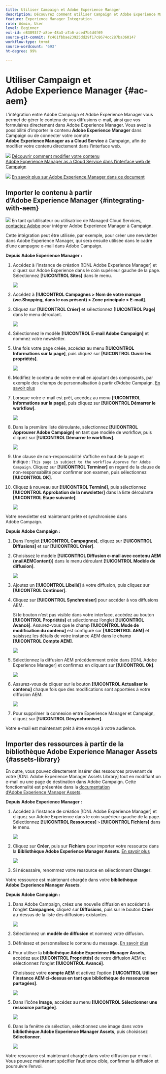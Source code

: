 ```yaml
---
title: Utiliser Campaign et Adobe Experience Manager
description: Découvrez comment utiliser Campaign et Adobe Experience Manager
feature: Experience Manager Integration
role: Admin, User
level: Beginner
exl-id: e83893f7-a8be-48a3-a7a6-aced7b4d4f69
source-git-commit: fc461fbbae23925dd29f17c8674cc287ba360147
workflow-type: tm+mt
source-wordcount: '693'
ht-degree: 99%

---
```


# Utiliser Campaign et Adobe Experience Manager {#ac-aem}

L’intégration entre Adobe Campaign et Adobe Experience Manager vous permet de gérer le contenu de vos diffusions e-mail, ainsi que vos formulaires directement dans Adobe Experience Manager. Vous avez la possibilité d’importer le contenu **Adobe Experience Manager** dans Campaign ou de connecter votre compte **Adobe Experience Manager as a Cloud Service** à Campaign, afin de modifier votre contenu directement dans l’interface web.

![](../assets/do-not-localize/book.png) [Découvrir comment modifier votre contenu Adobe Experience Manager as a Cloud Service dans l’interface web de Campaign](https://experienceleague.adobe.com/docs/campaign-web/v8/integrations/aem-content.html?lang=en)

![](../assets/do-not-localize/book.png) [En savoir plus sur Adobe Experience Manager dans ce document](https://experienceleague.adobe.com/docs/experience-manager-65/administering/integration/campaignonpremise.html?lang=fr#aem-and-adobe-campaign-integration-workflow)

## Importer le contenu à partir d’Adobe Experience Manager {#integrating-with-aem}

![](../assets/do-not-localize/speech.png) En tant qu’utilisateur ou utilisatrice de Managed Cloud Services, [contactez Adobe](../start/campaign-faq.md#support) pour intégrer Adobe Experience Manager à Campaign.

Cette intégration peut être utilisée, par exemple, pour créer une newsletter dans Adobe Experience Manager, qui sera ensuite utilisée dans le cadre d’une campagne e-mail dans Adobe Campaign.

**Depuis Adobe Experience Manager :**

1. Accédez à l’instance de création [!DNL Adobe Experience Manager] et cliquez sur Adobe Experience dans le coin supérieur gauche de la page. Sélectionnez **[!UICONTROL Sites]** dans le menu.

   ![](assets/aem_authoring_1.png)

1. Accédez à **[!UICONTROL Campagnes > Nom de votre marque (we.Shopping, dans le cas présent) > Zone principale > E-mail]**.

1. Cliquez sur **[!UICONTROL Créer]** et sélectionnez **[!UICONTROL Page]** dans le menu déroulant.

   ![](assets/aem_authoring_2.png)

1. Sélectionnez le modèle **[!UICONTROL E-mail Adobe Campaign]** et nommez votre newsletter.

1. Une fois votre page créée, accédez au menu **[!UICONTROL Informations sur la page]**, puis cliquez sur **[!UICONTROL Ouvrir les propriétés]**.

   ![](assets/aem_authoring_3.png)

1. Modifiez le contenu de votre e-mail en ajoutant des composants, par exemple des champs de personnalisation à partir d’Adobe Campaign. [En savoir plus](https://experienceleague.adobe.com/docs/experience-manager-65/content/sites/authoring/aem-adobe-campaign/campaign.html?lang=fr#editing-email-content)

1. Lorsque votre e-mail est prêt, accédez au menu **[!UICONTROL Informations sur la page]**, puis cliquez sur **[!UICONTROL Démarrer le workflow]**.

   ![](assets/aem_authoring_4.png)

1. Dans la première liste déroulante, sélectionnez **[!UICONTROL Approuver Adobe Campaign]** en tant que modèle de workflow, puis cliquez sur **[!UICONTROL Démarrer le workflow]**.

   ![](assets/aem_authoring_5.png)

1. Une clause de non-responsabilité s’affiche en haut de la page et indique : `This page is subject to the workflow Approve for Adobe Campaign`. Cliquez sur **[!UICONTROL Terminer]** en regard de la clause de non-responsabilité pour confirmer son examen, puis sélectionnez **[!UICONTROL OK]**.

1. Cliquez à nouveau sur **[!UICONTROL Terminé]**, puis sélectionnez **[!UICONTROL Approbation de la newsletter]** dans la liste déroulante **[!UICONTROL Étape suivante]**.

   ![](assets/aem_authoring_6.png)

Votre newsletter est maintenant prête et synchronisée dans Adobe Campaign.

**Depuis Adobe Campaign :**

1. Dans l&#39;onglet **[!UICONTROL Campagnes]**, cliquez sur **[!UICONTROL Diffusions]** et sur **[!UICONTROL Créer]**.

1. Choisissez le modèle **[!UICONTROL Diffusion e-mail avec contenu AEM (mailAEMContent)]** dans le menu déroulant **[!UICONTROL Modèle de diffusion]**.

   ![](assets/aem_authoring_7.png)

1. Ajoutez un **[!UICONTROL Libellé]** à votre diffusion, puis cliquez sur **[!UICONTROL Continuer]**.

1. Cliquez sur **[!UICONTROL Synchroniser]** pour accéder à vos diffusions AEM.

   Si le bouton n’est pas visible dans votre interface, accédez au bouton **[!UICONTROL Propriétés]** et sélectionnez l’onglet **[!UICONTROL Avancé]**. Assurez-vous que le champ **[!UICONTROL Mode de modification du contenu]** est configuré sur **[!UICONTROL AEM]** et saisissez les détails de votre instance AEM dans le champ **[!UICONTROL Compte AEM]**.

   ![](assets/aem_authoring_8.png)

1. Sélectionnez la diffusion AEM précédemment créée dans [!DNL Adobe Experience Manager] et confirmez en cliquant sur **[!UICONTROL Ok]**.

   ![](assets/aem_authoring_11.png)

1. Assurez-vous de cliquer sur le bouton **[!UICONTROL Actualiser le contenu]** chaque fois que des modifications sont apportées à votre diffusion AEM.

   ![](assets/aem_authoring_12.png)

1. Pour supprimer la connexion entre Experience Manager et Campaign, cliquez sur **[!UICONTROL Désynchroniser]**.

Votre e-mail est maintenant prêt à être envoyé à votre audience.

## Importer des ressources à partir de la bibliothèque Adobe Experience Manager Assets {#assets-library}

En outre, vous pouvez directement insérer des ressources provenant de votre [!DNL Adobe Experience Manager Assets Library] tout en modifiant un e-mail ou une page de destination dans Adobe Campaign. Cette fonctionnalité est présentée dans la [documentation d’Adobe Experience Manager Assets](https://experienceleague.adobe.com/docs/experience-manager-65/content/assets/managing/manage-assets.html?lang=fr).

**Depuis Adobe Experience Manager :**

1. Accédez à l’instance de création [!DNL Adobe Experience Manager] et cliquez sur Adobe Experience dans le coin supérieur gauche de la page. Sélectionnez **[!UICONTROL Ressources]** `>` **[!UICONTROL Fichiers]** dans le menu.

   ![](assets/aem_assets_1.png)

1. Cliquez sur **Créer**, puis sur **Fichiers** pour importer votre ressource dans la **Bibliothèque Adobe Experience Manager Assets**. [En savoir plus](https://experienceleague.adobe.com/docs/experience-manager-65/content/assets/managing/manage-assets.html?lang=fr#uploading-assets)

   ![](assets/aem_assets_2.png)

1. Si nécessaire, renommez votre ressource en sélectionnant **Charger**.

Votre ressource est maintenant chargée dans votre **bibliothèque Adobe Experience Manager Assets**.

**Depuis Adobe Campaign :**

1. Dans Adobe Campaign, créez une nouvelle diffusion en accédant à l’onglet **Campagnes**, cliquez sur **Diffusions**, puis sur le bouton **Créer** au-dessus de la liste des diffusions existantes.

   ![](assets/aem_assets_3.png)

1. Sélectionnez un **modèle de diffusion** et nommez votre diffusion.

1. Définissez et personnalisez le contenu du message. [En savoir plus](../send/email.md)

1. Pour utiliser la **bibliothèque Adobe Experience Manager Assets**, accédez aux **[!UICONTROL Propriétés]** de votre diffusion AEM et sélectionnez l’onglet **[!UICONTROL Avancé]**.

   Choisissez votre **compte AEM** et activez l’option **[!UICONTROL Utiliser l’instance AEM ci-dessus en tant que bibliothèque de ressources partagées]**.

   ![](assets/aem_authoring_9.png)

1. Dans l’icône **Image**, accédez au menu **[!UICONTROL Sélectionner une ressource partagée]**.

   ![](assets/aem_assets_4.png)

1. Dans la fenêtre de sélection, sélectionnez une image dans votre **bibliothèque Adobe Experience Manager Assets**, puis choisissez **Sélectionner**.

   ![](assets/aem_assets_5.png)

Votre ressource est maintenant chargée dans votre diffusion par e-mail. Vous pouvez maintenant spécifier l’audience cible, confirmer la diffusion et poursuivre l’envoi.
